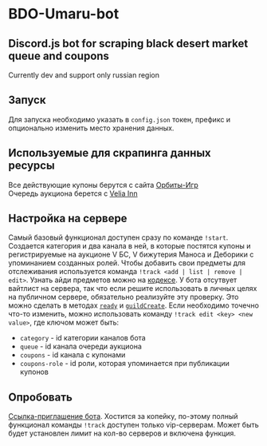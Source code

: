 # BDO-Umaru-bot
## Discord.js bot for scraping black desert market queue and coupons
  Сurrently dev and support only russian region

## Запуск
  Для запуска необходимо указать в `config.json` токен, префикс и опционально изменить место хранения данных.

## Используемые для скрапинга данных ресурсы
  Все действующие купоны берутся с сайта [Орбиты-Игр](https://orbit-games.com/)  
  Очередь аукциона берется с [Velia Inn](https://veliainn.com/)  

## Настройка на сервере
  Самый базовый функционал доступен сразу по команде `!start`. Создается категория и два канала в ней, в которые постятся купоны и регистрируемые на аукционе V БС, V бижутерия Маноса и Деборики с упоминанием созданных ролей. Чтобы добавить свои предметы для отслеживания используется команда `!track <add | list | remove | edit>`. Узнать айди предметов можно на [кодексе](https://bdocodex.com/ru/). У бота отсутвует вайтлист на сервера, так что если решите использовать в личных целях на публичном сервере, обязательно реализуйте эту проверку. Это можно сделать в методах [`ready`](https://github.com/exi66/BDO-Umaru-bot/blob/cca059c600dde5fde71854ed53ff8154c70de51b/index.js#L17) и [`guildCreate`](https://github.com/exi66/BDO-Umaru-bot/blob/cca059c600dde5fde71854ed53ff8154c70de51b/index.js#L22). Если необходимо точечно что-то изменить, можно использовать команду `!track edit <key> <new value>`, где ключом может быть:  
  - `category` - id категории каналов бота  
  - `queue` - id канала очереди аукциона  
  - `coupons` - id канала с купонами  
  - `coupons-role` - id роли, которая упоминается при публикации купонов

## Опробовать
[Ссылка-приглашение бота](https://discord.com/api/oauth2/authorize?client_id=673909884806365184&permissions=8&scope=bot). Хостится за копейку, по-этому полный функционал команды `!track` доступен только vip-серверам. Может быть будет установлен лимит на кол-во серверов и включена функция.
